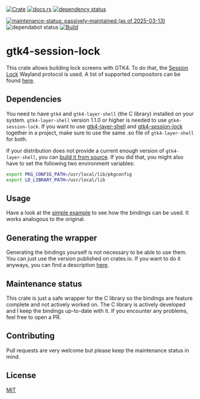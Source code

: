 [![Crate](https://img.shields.io/crates/v/gtk4-session-lock.svg)](https://crates.io/crates/gtk4-session-lock)
[![docs.rs](https://docs.rs/gtk4-session-lock/badge.svg)](https://docs.rs/gtk4-session-lock)
[![dependency status](https://deps.rs/crate/gtk4-session-lock/0.1.1/status.svg)](https://deps.rs/crate/gtk4-session-lock/0.1.1)

[![maintenance-status: passively-maintained (as of 2025-03-13)](https://img.shields.io/badge/maintenance--status-passively--maintained_%28as_of_2025--03--13%29-forestgreen)](https://gist.github.com/rusty-snake/574a91f1df9f97ec77ca308d6d731e29)
![dependabot status](https://img.shields.io/badge/dependabot-enabled-025e8c?logo=Dependabot)
[![Build](https://img.shields.io/github/actions/workflow/status/pentamassiv/gtk4-layer-shell-gir/build.yaml?branch=main)](https://github.com/pentamassiv/gtk4-layer-shell-gir/actions/workflows/build.yaml)

# gtk4-session-lock
This crate allows building lock screens with GTK4. To do that, the [Session Lock](https://wayland.app/protocols/ext-session-lock-v1) Wayland protocol is used. A list of supported compositors can be found [here](https://wayland.app/protocols/ext-session-lock-v1#compositor-support).

## Dependencies
You need to have `gtk4` and `gtk4-layer-shell` (the C library) installed on your system. `gtk4-layer-shell` version 1.1.0 or higher is needed to use `gtk4-session-lock`. If you want to use [gtk4-layer-shell](https://github.com/pentamassiv/gtk4-layer-shell-gir/tree/main/gtk4-layer-shell) and [gtk4-session-lock](https://github.com/pentamassiv/gtk4-layer-shell-gir/tree/main/gtk4-session-lock) together in a project, make sure to use the same .so file of `gtk4-layer-shell` for both.

If your distribution does not provide a current enough version of `gtk4-layer-shell`, you can [build it from source](https://github.com/wmww/gtk4-layer-shell#building-from-source). If you did that, you might also have to set the following two environment variables:
```bash
export PKG_CONFIG_PATH=/usr/local/lib/pkgconfig
export LD_LIBRARY_PATH=/usr/local/lib
```

## Usage
Have a look at the [simple example](https://github.com/pentamassiv/gtk4-layer-shell-gir/tree/main/gtk4-session-lock/examples/simple.rs) to see how the bindings can be used. It works analogous to the original.

## Generating the wrapper
Generating the bindings yourself is not necessary to be able to use them. You can just use the version published on crates.io. If you want to do it anyways, you can find a description [here](https://github.com/pentamassiv/gtk4-layer-shell-gir/tree/main/generate_bindings.md).

## Maintenance status
This crate is just a safe wrapper for the C library so the bindings are feature complete and not actively worked on. The C library is actively developed and I keep the bindings up-to-date with it. If you encounter any problems, feel free to open a PR.

## Contributing
Pull requests are very welcome but please keep the maintenance status in mind.

## License
[MIT](https://choosealicense.com/licenses/mit/)
